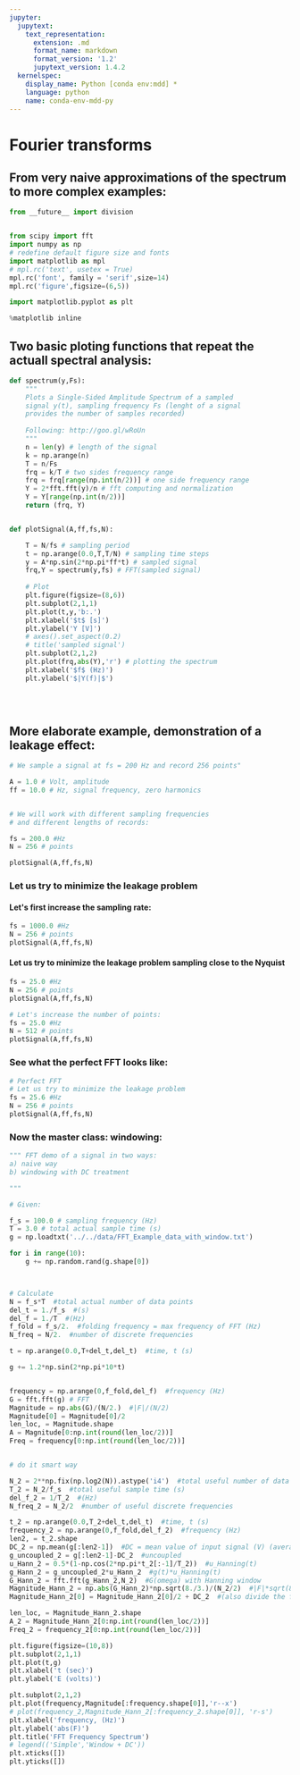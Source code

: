 ```yaml
---
jupyter:
  jupytext:
    text_representation:
      extension: .md
      format_name: markdown
      format_version: '1.2'
      jupytext_version: 1.4.2
  kernelspec:
    display_name: Python [conda env:mdd] *
    language: python
    name: conda-env-mdd-py
---
```


# Fourier transforms 

## From very naive approximations of the spectrum to more complex examples:


```python jupyter={"outputs_hidden": false}
from __future__ import division


from scipy import fft
import numpy as np
# redefine default figure size and fonts
import matplotlib as mpl
# mpl.rc('text', usetex = True)
mpl.rc('font', family = 'serif',size=14)
mpl.rc('figure',figsize=(6,5))

import matplotlib.pyplot as plt

%matplotlib inline
```

## Two basic ploting functions that repeat the actuall spectral analysis:

```python jupyter={"outputs_hidden": false}
def spectrum(y,Fs):
    """
    Plots a Single-Sided Amplitude Spectrum of a sampled
    signal y(t), sampling frequency Fs (lenght of a signal 
    provides the number of samples recorded)
    
    Following: http://goo.gl/wRoUn
    """
    n = len(y) # length of the signal
    k = np.arange(n)
    T = n/Fs
    frq = k/T # two sides frequency range
    frq = frq[range(np.int(n/2))] # one side frequency range
    Y = 2*fft.fft(y)/n # fft computing and normalization
    Y = Y[range(np.int(n/2))]
    return (frq, Y)


def plotSignal(A,ff,fs,N):

    T = N/fs # sampling period
    t = np.arange(0.0,T,T/N) # sampling time steps
    y = A*np.sin(2*np.pi*ff*t) # sampled signal
    frq,Y = spectrum(y,fs) # FFT(sampled signal)
    
    # Plot
    plt.figure(figsize=(8,6))
    plt.subplot(2,1,1)
    plt.plot(t,y,'b:.')
    plt.xlabel('$t$ [s]')
    plt.ylabel('Y [V]')
    # axes().set_aspect(0.2)
    # title('sampled signal')
    plt.subplot(2,1,2)
    plt.plot(frq,abs(Y),'r') # plotting the spectrum
    plt.xlabel('$f$ (Hz)')
    plt.ylabel('$|Y(f)|$')
    
    
    
```

## More elaborate example, demonstration of a leakage effect:

```python jupyter={"outputs_hidden": false}
# We sample a signal at fs = 200 Hz and record 256 points"

A = 1.0 # Volt, amplitude
ff = 10.0 # Hz, signal frequency, zero harmonics


# We will work with different sampling frequencies
# and different lengths of records:

fs = 200.0 #Hz
N = 256 # points

plotSignal(A,ff,fs,N)
```

### Let us try to minimize the leakage problem

#### Let's first increase the sampling rate:

```python jupyter={"outputs_hidden": false}
fs = 1000.0 #Hz
N = 256 # points
plotSignal(A,ff,fs,N)
```

#### Let us try to minimize the leakage problem sampling close to the Nyquist

```python jupyter={"outputs_hidden": false}
fs = 25.0 #Hz
N = 256 # points
plotSignal(A,ff,fs,N)

```

```python jupyter={"outputs_hidden": false}
# Let's increase the number of points:
fs = 25.0 #Hz
N = 512 # points
plotSignal(A,ff,fs,N)
```

### See what the **perfect** FFT looks like:

```python jupyter={"outputs_hidden": false}
# Perfect FFT
# Let us try to minimize the leakage problem
fs = 25.6 #Hz
N = 256 # points
plotSignal(A,ff,fs,N)
```

### Now the master class: windowing:

```python jupyter={"outputs_hidden": false}
""" FFT demo of a signal in two ways:
a) naive way
b) windowing with DC treatment

"""

# Given:

f_s = 100.0 # sampling frequency (Hz)
T = 3.0 # total actual sample time (s)
g = np.loadtxt('../../data/FFT_Example_data_with_window.txt')

for i in range(10):
    g += np.random.rand(g.shape[0])



# Calculate
N = f_s*T  #total actual number of data points
del_t = 1./f_s  #(s)
del_f = 1./T  #(Hz)
f_fold = f_s/2.  #folding frequency = max frequency of FFT (Hz)
N_freq = N/2.  #number of discrete frequencies

t = np.arange(0.0,T+del_t,del_t)  #time, t (s)

g += 1.2*np.sin(2*np.pi*10*t)


frequency = np.arange(0,f_fold,del_f)  #frequency (Hz)
G = fft.fft(g) # FFT 
Magnitude = np.abs(G)/(N/2.)  #|F|/(N/2)
Magnitude[0] = Magnitude[0]/2
len_loc, = Magnitude.shape
A = Magnitude[0:np.int(round(len_loc/2))]
Freq = frequency[0:np.int(round(len_loc/2))]


# do it smart way

N_2 = 2**np.fix(np.log2(N)).astype('i4')  #total useful number of data points
T_2 = N_2/f_s  #total useful sample time (s)
del_f_2 = 1/T_2  #(Hz)
N_freq_2 = N_2/2  #number of useful discrete frequencies

t_2 = np.arange(0.0,T_2+del_t,del_t)  #time, t (s)
frequency_2 = np.arange(0,f_fold,del_f_2)  #frequency (Hz)
len2, = t_2.shape
DC_2 = np.mean(g[:len2-1])  #DC = mean value of input signal (V) (average of all the useful data)
g_uncoupled_2 = g[:len2-1]-DC_2  #uncoupled
u_Hann_2 = 0.5*(1-np.cos(2*np.pi*t_2[:-1]/T_2))  #u_Hanning(t)
g_Hann_2 = g_uncoupled_2*u_Hann_2  #g(t)*u_Hanning(t)
G_Hann_2 = fft.fft(g_Hann_2,N_2)  #G(omega) with Hanning window
Magnitude_Hann_2 = np.abs(G_Hann_2)*np.sqrt(8./3.)/(N_2/2)  #|F|*sqrt(8/3)/(N/2)
Magnitude_Hann_2[0] = Magnitude_Hann_2[0]/2 + DC_2  #(also divide the first one by 2, and add back the DC value)

len_loc, = Magnitude_Hann_2.shape
A_2 = Magnitude_Hann_2[0:np.int(round(len_loc/2))]
Freq_2 = frequency_2[0:np.int(round(len_loc/2))]

plt.figure(figsize=(10,8))
plt.subplot(2,1,1)
plt.plot(t,g)
plt.xlabel('t (sec)')
plt.ylabel('E (volts)')

plt.subplot(2,1,2)
plt.plot(frequency,Magnitude[:frequency.shape[0]],'r--x')
# plot(frequency_2,Magnitude_Hann_2[:frequency_2.shape[0]], 'r-s')
plt.xlabel('frequency, (Hz)')
plt.ylabel('abs(F)')
plt.title('FFT Frequency Spectrum')
# legend(('Simple','Window + DC'))
plt.xticks([])
plt.yticks([])
```

```python jupyter={"outputs_hidden": true}

```

